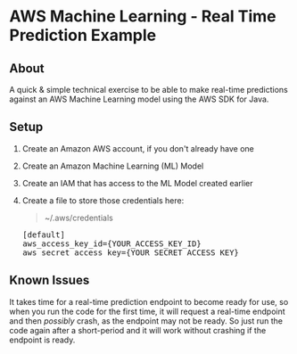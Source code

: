 # AWS Machine Learning - Real Time Prediction Example

## About
A quick & simple technical exercise to be able to make real-time predictions against an AWS Machine Learning model using
the AWS SDK for Java.

## Setup
1. Create an Amazon AWS account, if you don't already have one
1. Create an Amazon Machine Learning (ML) Model
1. Create an IAM that has access to the ML Model created earlier
1. Create a file to store those credentials here:
   > ~/.aws/credentials

   <pre>
   [default]
   aws_access_key_id={YOUR_ACCESS_KEY_ID}
   aws_secret_access_key={YOUR_SECRET_ACCESS_KEY}
   </pre>

## Known Issues
It takes time for a real-time prediction endpoint to become ready for use, so when you run the code for the first time, 
it will request a real-time endpoint and then _possibly_ crash, as the endpoint may not be ready. So just run the code 
again after a short-period and it will work without crashing if the endpoint is ready.
